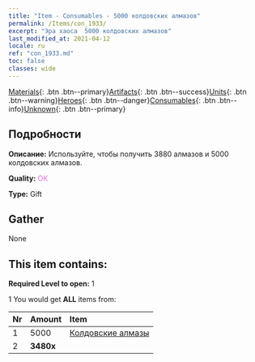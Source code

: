 ```yaml
---
title: "Item - Consumables - 5000 колдовских алмазов"
permalink: /Items/con_1933/
excerpt: "Эра хаоса  5000 колдовских алмазов"
last_modified_at: 2021-04-12
locale: ru
ref: "con_1933.md"
toc: false
classes: wide
---
```

 [Materials](/ru/Items/){: .btn .btn--primary}[Artifacts](/ru/Items/Artifacts/){: .btn .btn--success}[Units](/ru/Items/Units/){: .btn .btn--warning}[Heroes](/ru/Items/Heroes/){: .btn .btn--danger}[Consumables](/ru/Items/Consumables/){: .btn .btn--info}[Unknown](/ru/Items/Unknown/){: .btn .btn--primary}

## Подробности
 **Описание:** Используйте, чтобы получить 3880 алмазов и 5000 колдовских алмазов.

 **Quality:** <span style="color: #DA70D6">OK</span>

 **Type:** Gift

## Gather

  None

## This item contains:

 **Required Level to open:** 1

 1 You would get **ALL** items  from:

  | Nr | Amount |     Item    |
  |:---|:-------|:------------|
  | 1 | 5000 | [Колдовские алмазы](/ru/Items/con_554/) | 
  | 2 |  **3480x** | <i class="fas fa-gem"/> |  | 

